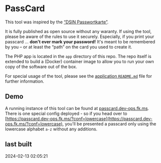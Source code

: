 # PassCard

This tool was inspired by the [“DSIN Passwortkarte”](https://www.sicher-im-netz.de/dsin-passwortkarte).

It is fully published as open source without any waranty. If using the tool, please be aware of the rules to use it securely. Especially, if you print your passcard ... **don't ever mark your password!** It's meant to be remembered by you – or at least the “path” on the card you used to create it.

The PHP app is located in the `app` directory of this repo. The repo itself is extended to build a (Docker) container image to allow you to run your own copy of the software out of the box.

For special usage of the tool, please see the [application `README.md`](app/README.md) file for further information.

## Demo

A running instance of this tool can be found at [passcard.dev-ops.fk.ms](https://passcard.dev-ops.fk.ms). There is one special config deployed - so if you head over to [https://passcard.dev-ops.fk.ms/?conf=lowercase](https://passcard.dev-ops.fk.ms/?conf=lowercase), you'll be presented a passcard only using the lowercase alphabet `a-z` without any additions.

## last built

2024-02-13 02:05:21
